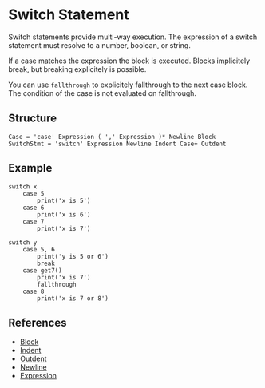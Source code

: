 # Switch Statement

Switch statements provide multi-way execution. The expression of a switch statement must resolve to a number, boolean, or string.

If a case matches the expression the block is executed. Blocks implicitely break, but breaking explicitely is possible.

You can use `fallthrough` to explicitely fallthrough to the next case block. The condition of the case is not evaluated on fallthrough.

## Structure

```grammar
Case = 'case' Expression ( ',' Expression )* Newline Block
SwitchStmt = 'switch' Expression Newline Indent Case+ Outdent
```

## Example

```syntek
switch x
	case 5
		print('x is 5')
	case 6
		print('x is 6')
	case 7
		print('x is 7')

switch y
	case 5, 6
		print('y is 5 or 6')
		break
	case get7()
		print('x is 7')
		fallthrough
	case 8
		print('x is 7 or 8')
```

## References

- [Block](/spec/grammar/syntactic/#block)
- [Indent](/spec/grammar/lexical.html#indent)
- [Outdent](/spec/grammar/lexical.html#outdent)
- [Newline](/spec/grammar/lexical.html#newline)
- [Expression](/spec/grammar/syntactic/expressions/)
